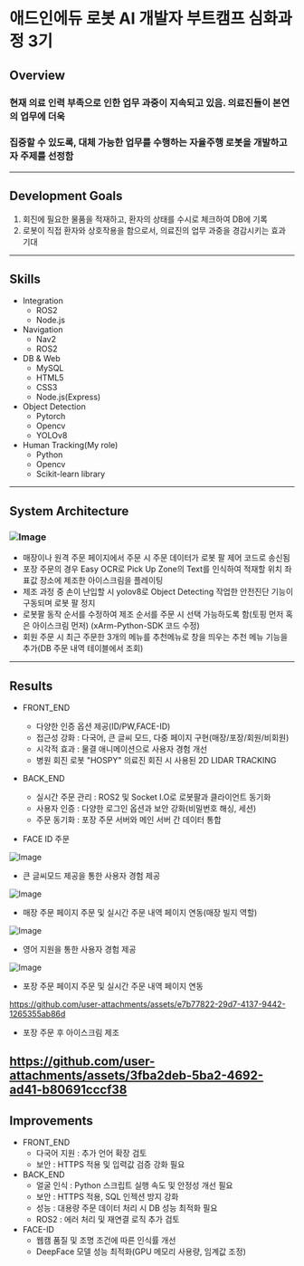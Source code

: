 # 애드인에듀 로봇 AI 개발자 부트캠프 심화과정 3기
## Overview
### 현재 의료 인력 부족으로 인한 업무 과중이 지속되고 있음. 의료진들이 본연의 업무에 더욱 
### 집중할 수 있도록, 대체 가능한 업무를 수행하는 자율주행 로봇을 개발하고자 주제를 선정함
---
## Development Goals
1. 회진에 필요한 물품을 적재하고, 환자의 상태를 수시로 체크하여 DB에 기록
2. 로봇이 직접 환자와 상호작용을 함으로서, 의료진의 업무 과중을 경감시키는 효과 기대
---
## Skills
+ Integration
  + ROS2
  + Node.js
+ Navigation
  + Nav2
  + ROS2
+ DB & Web
  + MySQL
  + HTML5
  + CSS3
  + Node.js(Express)
+ Object Detection
  + Pytorch
  + Opencv
  + YOLOv8
+ Human Tracking(My role)
  + Python
  + Opencv
  + Scikit-learn library
---
## System Architecture
### ![Image](https://github.com/user-attachments/assets/a802b279-f6e9-47c4-b387-2384f48a1b0e)
+ 매장이나 원격 주문 페이지에서 주문 시 주문 데이터가 로봇 팔 제어 코드로 송신됨
+ 포장 주문의 경우 Easy OCR로 Pick Up Zone의 Text를 인식하여 적재할 위치 좌표값 장소에 제조한 아이스크림을 플레이팅
+ 제조 과정 중 손이 난입할 시 yolov8로 Object Detecting 작업한 안전진단 기능이 구동되며 로봇 팔 정지
+ 로봇팔 동작 순서를 수정하여 제조 순서를 주문 시 선택 가능하도록 함(토핑 먼저 혹은 아이스크림 먼저) (xArm-Python-SDK 코드 수정)
+ 회원 주문 시 최근 주문한 3개의 메뉴를 추천메뉴로 창을 띄우는 추천 메뉴 기능을 추가(DB 주문 내역 테이블에서 조회)
---
## Results
+ FRONT_END
  + 다양한 인증 옵션 제공(ID/PW,FACE-ID)
  + 접근성 강화 : 다국어, 큰 글씨 모드, 다중 페이지 구현(매장/포장/회원/비회원)
  + 시각적 효과 : 물결 애니메이션으로 사용자 경험 개선
  + 병원 회진 로봇 "HOSPY" 의료진 회진 시 사용된 2D LIDAR TRACKING
+ BACK_END
  + 실시간 주문 관리 : ROS2 및 Socket I.O로 로봇팔과 클라이언트 동기화
  + 사용자 인증 : 다양한 로그인 옵션과 보안 강화(비밀번호 해싱, 세션)
  + 주문 동기화 : 포장 주문 서버와 메인 서버 간 데이터 통합
 

+ FACE ID 주문


![Image](https://github.com/user-attachments/assets/6425bd51-bd0d-420b-b912-07c3d897a0d4)


+ 큰 글씨모드 제공을 통한 사용자 경험 제공


![Image](https://github.com/user-attachments/assets/ba3b9ccc-ad7e-40a2-819c-87a3030cdf9b)
+ 매장 주문 페이지 주문 및 실시간 주문 내역 페이지 연동(매장 빌지 역할)


![Image](https://github.com/user-attachments/assets/36bb9609-c7be-4d89-b90c-352103ce6fec)


+ 영어 지원을 통한 사용자 경험 제공


![Image](https://github.com/user-attachments/assets/21be9ee2-b53f-4bad-aef0-fc5f4f45b9ce)
+ 포장 주문 페이지 주문 및 실시간 주문 내역 페이지 연동


https://github.com/user-attachments/assets/e7b77822-29d7-4137-9442-1265355ab86d

+ 포장 주문 후 아이스크림 제조

https://github.com/user-attachments/assets/3fba2deb-5ba2-4692-ad41-b80691cccf38
---
## Improvements
+ FRONT_END
  + 다국어 지원 : 추가 언어 확장 검토
  + 보안 : HTTPS 적용 및 입력값 검증 강화 필요
+ BACK_END
  + 얼굴 인식 : Python 스크립트 실행 속도 및 안정성 개선 필요
  + 보안 : HTTPS 적용, SQL 인젝션 방지 강화
  + 성능 : 대용량 주문 데이터 처리 시 DB 성능 최적화 필요
  + ROS2 : 에러 처리 및 재연결 로직 추가 검토
+ FACE-ID
  + 웹캠 품질 및 조명 조건에 따른 인식률 개선
  + DeepFace 모델 성능 최적화(GPU 메모리 사용량, 임계값 조정)



